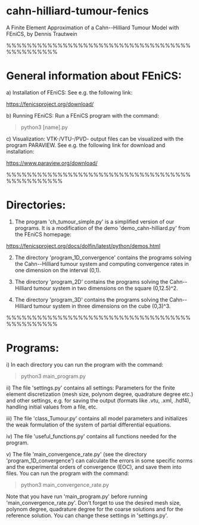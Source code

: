# cahn-hilliard-tumour-fenics
A Finite Element Approximation of a Cahn--Hilliard Tumour Model with FEniCS,
by Dennis Trautwein

%%%%%%%%%%%%%%%%%%%%%%%%%%%%%%%%%%%%%%%%%%%%%%

# General information about FEniCS:

a) Installation of FEniCS:
See e.g. the following link:

 https://fenicsproject.org/download/


b) Running FEniCS:
Run a FEniCS program with the command:

> python3 [name].py


c) Visualization:
VTK-/VTU-/PVD- output files can be visualized with the program PARAVIEW. 
See e.g. the following link for download and installation:

 https://www.paraview.org/download/

%%%%%%%%%%%%%%%%%%%%%%%%%%%%%%%%%%%%%%%%%%%%%%%

# Directories:

1) The program 'ch_tumour_simple.py' is a simplified version of our programs. 
It is a modification of the demo 'demo_cahn-hilliard.py' from the FEniCS homepage:

 https://fenicsproject.org/docs/dolfin/latest/python/demos.html


2) The directory 'program_1D_convergence' contains the programs solving the 
Cahn--Hilliard tumour system and computing convergence rates in one dimension
on the interval (0,1). 


3) The directory 'program_2D' contains the programs solving the Cahn--Hilliard
tumour system in two dimensions on the square (0,12.5)^2.


4) The directory 'program_3D' contains the programs solving the Cahn--Hilliard 
tumour system in three dimensions on the cube (0,3)^3.

%%%%%%%%%%%%%%%%%%%%%%%%%%%%%%%%%%%%%%%%%%%%%%

# Programs:

i) In each directory you can run the program with the command:

> python3 main_program.py


ii) The file 'settings.py' contains all settings: 
Parameters for the finite element discretization (mesh size, polynom degree, quadrature degree etc.) 
and other settings, e.g. for saving the output (formats like .vtu, .xml, .hdf4), handling initial 
values from a file, etc.


iii) The file 'class_Tumour.py' contains all model parameters and initializes the 
weak formulation of the system of partial differential equations.


iv) The file 'useful_functions.py' contains all functions needed for the program.


v) The file 'main_convergence_rate.py' (see the directory 'program_1D_convergence') can
calculate the errors in some specific norms and the experimental orders of convergence (EOC), 
and save them into files. You can run the program with the command:

> python3 main_convergence_rate.py

Note that you have run 'main_program.py' before running 'main_convergence_rate.py'. Don't forget to use the desired mesh size, polynom degree,
quadrature degree for the coarse solutions and for the reference solution. You can change these settings in 'settings.py'.
